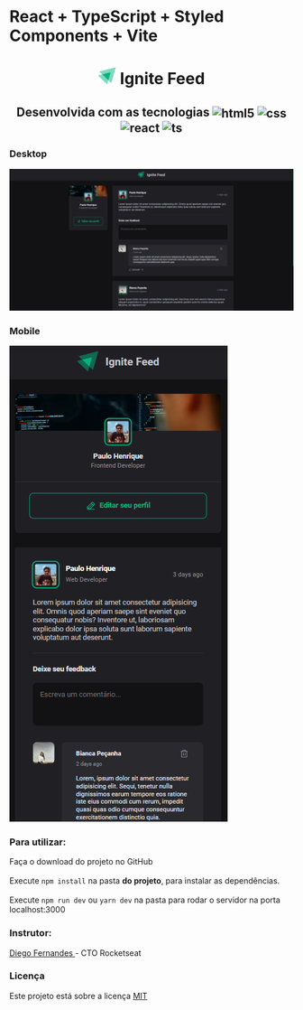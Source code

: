 <!--Ignite Feed-->

# React + TypeScript + Styled Components + Vite
<h1 align="center" text> <img alt="" width="32px" height: "32px" title="" src="/src/assets/ignite.svg"> Ignite Feed </h1>


<h2 align="center"> Desenvolvida com as tecnologias 

  <img align="center" alt="html5" src="https://img.shields.io/badge/HTML5-E34F26?style=for-the-badge&logo=html5&logoColor=white" />
  <img align="center" alt="css" src="https://img.shields.io/badge/CSS3-1572B6?style=for-the-badge&logo=css3&logoColor=white" />
  <img align="center" alt="react" src="https://img.shields.io/badge/React-20232A?style=for-the-badge&logo=react&logoColor=61DAFB" />
  <img align="center" alt="ts" src="https://img.shields.io/badge/TypeScript-007ACC?style=for-the-badge&logo=typescript&logoColor=white" />

</h2>

<h3> Desktop </h3>
<img alt="Aplicação Desktop" title="" src="/src/assets/desktop.png">

<h3> Mobile </h3>
<img alt="Aplicação Mobile" title="" src="/src/assets/mobile.png">



<h3> Para utilizar: </h3>
<p> Faça o download do projeto no GitHub <br/>
<br/>Execute <code>npm install</code> na pasta <b>do projeto</b>, para instalar as dependências.<br/>
<br/>Execute <code>npm run dev</code> ou <code>yarn dev</code> na pasta para rodar o servidor na porta localhost:3000<br/>




<h3> Instrutor: </h3> 
<a href="https://github.com/diego3g"> Diego Fernandes </a> - CTO Rocketseat

<h3> Licença </h3>
Este projeto está sobre a licença <a href="https://github.com/PauloHenriqueSousa2020/be-the-hero/blob/master/LICENSE.md"> MIT </a>


